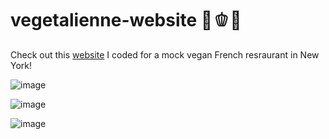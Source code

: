 # vegetalienne-website 🍅🫑🫛
Check out this [website](https://se1yu.github.io/vegetalienne-website/) I coded for a mock vegan French resraurant in New York!

![image](https://github.com/user-attachments/assets/270d0a8a-24a5-4860-b72a-3178485bc174)

![image](https://github.com/user-attachments/assets/6a05b757-b434-4dcd-be41-adf7dc486475)

![image](https://github.com/user-attachments/assets/2982315a-728e-44dd-b4bf-ee37d89d5594)
